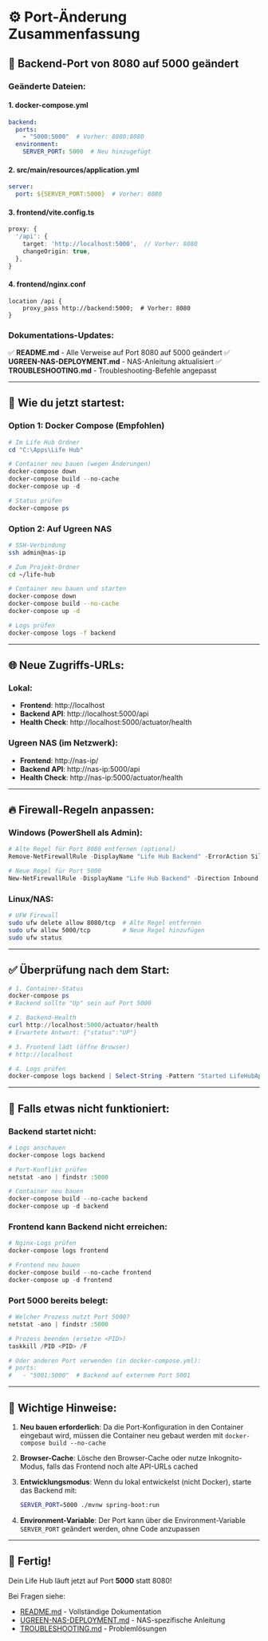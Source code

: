 # ⚙️ Port-Änderung Zusammenfassung

## 🔄 Backend-Port von 8080 auf 5000 geändert

### Geänderte Dateien:

#### 1. **docker-compose.yml**
```yaml
backend:
  ports:
    - "5000:5000"  # Vorher: 8080:8080
  environment:
    SERVER_PORT: 5000  # Neu hinzugefügt
```

#### 2. **src/main/resources/application.yml**
```yaml
server:
  port: ${SERVER_PORT:5000}  # Vorher: 8080
```

#### 3. **frontend/vite.config.ts**
```typescript
proxy: {
  '/api': {
    target: 'http://localhost:5000',  // Vorher: 8080
    changeOrigin: true,
  },
}
```

#### 4. **frontend/nginx.conf**
```nginx
location /api {
    proxy_pass http://backend:5000;  # Vorher: 8080
}
```

### Dokumentations-Updates:

✅ **README.md** - Alle Verweise auf Port 8080 auf 5000 geändert
✅ **UGREEN-NAS-DEPLOYMENT.md** - NAS-Anleitung aktualisiert
✅ **TROUBLESHOOTING.md** - Troubleshooting-Befehle angepasst

---

## 🚀 Wie du jetzt startest:

### Option 1: Docker Compose (Empfohlen)

```powershell
# Im Life Hub Ordner
cd "C:\Apps\Life Hub"

# Container neu bauen (wegen Änderungen)
docker-compose down
docker-compose build --no-cache
docker-compose up -d

# Status prüfen
docker-compose ps
```

### Option 2: Auf Ugreen NAS

```bash
# SSH-Verbindung
ssh admin@nas-ip

# Zum Projekt-Ordner
cd ~/life-hub

# Container neu bauen und starten
docker-compose down
docker-compose build --no-cache
docker-compose up -d

# Logs prüfen
docker-compose logs -f backend
```

---

## 🌐 Neue Zugriffs-URLs:

### Lokal:
- **Frontend**: http://localhost
- **Backend API**: http://localhost:5000/api
- **Health Check**: http://localhost:5000/actuator/health

### Ugreen NAS (im Netzwerk):
- **Frontend**: http://nas-ip/
- **Backend API**: http://nas-ip:5000/api
- **Health Check**: http://nas-ip:5000/actuator/health

---

## 🔥 Firewall-Regeln anpassen:

### Windows (PowerShell als Admin):
```powershell
# Alte Regel für Port 8080 entfernen (optional)
Remove-NetFirewallRule -DisplayName "Life Hub Backend" -ErrorAction SilentlyContinue

# Neue Regel für Port 5000
New-NetFirewallRule -DisplayName "Life Hub Backend" -Direction Inbound -Protocol TCP -LocalPort 5000 -Action Allow
```

### Linux/NAS:
```bash
# UFW Firewall
sudo ufw delete allow 8080/tcp  # Alte Regel entfernen
sudo ufw allow 5000/tcp         # Neue Regel hinzufügen
sudo ufw status
```

---

## ✅ Überprüfung nach dem Start:

```powershell
# 1. Container-Status
docker-compose ps
# Backend sollte "Up" sein auf Port 5000

# 2. Backend-Health
curl http://localhost:5000/actuator/health
# Erwartete Antwort: {"status":"UP"}

# 3. Frontend lädt (öffne Browser)
# http://localhost

# 4. Logs prüfen
docker-compose logs backend | Select-String -Pattern "Started LifeHubApplication"
```

---

## 🐛 Falls etwas nicht funktioniert:

### Backend startet nicht:
```powershell
# Logs anschauen
docker-compose logs backend

# Port-Konflikt prüfen
netstat -ano | findstr :5000

# Container neu bauen
docker-compose build --no-cache backend
docker-compose up -d backend
```

### Frontend kann Backend nicht erreichen:
```powershell
# Nginx-Logs prüfen
docker-compose logs frontend

# Frontend neu bauen
docker-compose build --no-cache frontend
docker-compose up -d frontend
```

### Port 5000 bereits belegt:
```powershell
# Welcher Prozess nutzt Port 5000?
netstat -ano | findstr :5000

# Prozess beenden (ersetze <PID>)
taskkill /PID <PID> /F

# Oder anderen Port verwenden (in docker-compose.yml):
# ports:
#   - "5001:5000"  # Backend auf externem Port 5001
```

---

## 📝 Wichtige Hinweise:

1. **Neu bauen erforderlich**: Da die Port-Konfiguration in den Container eingebaut wird, müssen die Container neu gebaut werden mit `docker-compose build --no-cache`

2. **Browser-Cache**: Lösche den Browser-Cache oder nutze Inkognito-Modus, falls das Frontend noch alte API-URLs cached

3. **Entwicklungsmodus**: Wenn du lokal entwickelst (nicht Docker), starte das Backend mit:
   ```bash
   SERVER_PORT=5000 ./mvnw spring-boot:run
   ```

4. **Environment-Variable**: Der Port kann über die Environment-Variable `SERVER_PORT` geändert werden, ohne Code anzupassen

---

## 🎉 Fertig!

Dein Life Hub läuft jetzt auf Port **5000** statt 8080!

Bei Fragen siehe:
- [README.md](README.md) - Vollständige Dokumentation
- [UGREEN-NAS-DEPLOYMENT.md](UGREEN-NAS-DEPLOYMENT.md) - NAS-spezifische Anleitung
- [TROUBLESHOOTING.md](TROUBLESHOOTING.md) - Problemlösungen

